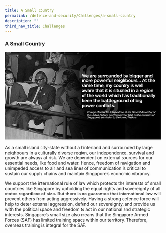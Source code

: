 ```yaml
---
title: A Small Country
permalink: /defence-and-security/Challenges/a-small-country
description: ""
third_nav_title: Challenges
---
```



### A Small Country

![](/images/Defence/S%20Rajaratnam%20quote.jpg)

As a small island city-state without a hinterland and surrounded by large neighbours in a culturally diverse region, our independence, survival and growth are always at risk.  We are dependent on external sources for our essential needs, like food and water. Hence, freedom of navigation and unimpeded access to air and sea lines of communication is critical to sustain our supply chains and maintain Singapore’s economic vibrancy.  

We support the international rule of law which protects the interests of small countries like Singapore by upholding the equal rights and sovereignty of all states regardless of size. But there is no guarantee that international law will prevent others from acting aggressively. Having a strong defence force will help to deter external aggression, defend our sovereignty, and provide us with the political space and freedom to act in our national and strategic interests. Singapore’s small size also means that the Singapore Armed Forces (SAF) has limited training space within our territory. Therefore, overseas training is integral for the SAF.